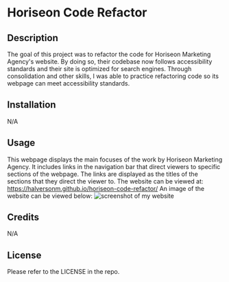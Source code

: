 # Horiseon Code Refactor

## Description

The goal of this project was to refactor the code for Horiseon Marketing Agency's website. By doing so, their codebase now follows accessibility standards and their site is optimized for search engines. Through consolidation and other skills, I was able to practice refactoring code so its webpage can meet accessibility standards.

## Installation

N/A

## Usage

This webpage displays the main focuses of the work by Horiseon Marketing Agency. It includes links in the navigation bar that direct viewers to specific sections of the webpage. The links are displayed as the titles of the sections that they direct the viewer to. The website can be viewed at: https://halversonm.github.io/horiseon-code-refactor/
An image of the website can be viewed below:
![screenshot of my website](/assets/images/website-screenshot.png)

## Credits

N/A

## License 
Please refer to the LICENSE in the repo.